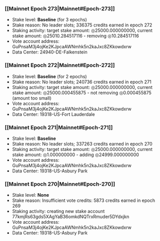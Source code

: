 ### [[Mainnet Epoch 273|Mainnet#Epoch-273]]
* Stake level: **Baseline** (for 3 epochs)
* Stake reason: No leader slots; 336375 credits earned in epoch 272
* Staking activity: target stake amount: ◎25000.000000000, current stake amount: ◎25010.284517116 - removing ◎10.284517116
* Vote account address: GuPnsaM3j4ojKe2KJpcaAWNmhk5n2kaJxc8ZKkowdxrw
* Data Center: 24940-DE-Falkenstein
### [[Mainnet Epoch 272|Mainnet#Epoch-272]]
* Stake level: **Baseline** (for 2 epochs)
* Stake reason: No leader slots; 240736 credits earned in epoch 271
* Staking activity: target stake amount: ◎25000.000000000, current stake amount: ◎25000.000455875 - not removing ◎0.000455875 (amount too small)
* Vote account address: GuPnsaM3j4ojKe2KJpcaAWNmhk5n2kaJxc8ZKkowdxrw
* Data Center: 19318-US-Fort Lauderdale
### [[Mainnet Epoch 271|Mainnet#Epoch-271]]
* Stake level: **Baseline**
* Stake reason: No leader slots; 337263 credits earned in epoch 270
* Staking activity: target stake amount: ◎25000.000000000, current stake amount: ◎1.000000000 - adding ◎24999.000000000
* Vote account address: GuPnsaM3j4ojKe2KJpcaAWNmhk5n2kaJxc8ZKkowdxrw
* Data Center: 19318-US-Asbury Park
### [[Mainnet Epoch 270|Mainnet#Epoch-270]]
* Stake level: **None**
* Stake reason: Insufficient vote credits: 5873 credits earned in epoch 269
* Staking activity: creating new stake account 77kmjRs63gds5XAgYaB36omkdNQTrxRmuder5DYdxjkn
* Vote account address: GuPnsaM3j4ojKe2KJpcaAWNmhk5n2kaJxc8ZKkowdxrw
* Data Center: 19318-US-Asbury Park
